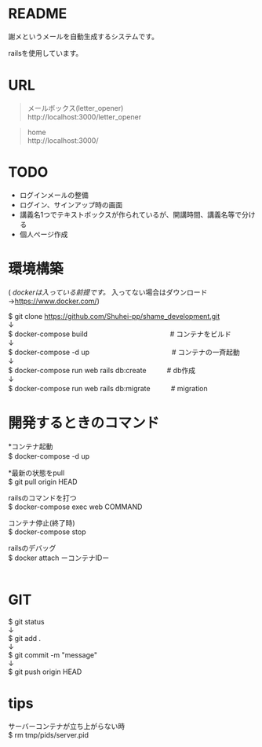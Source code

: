 # README

謝メというメールを自動生成するシステムです。

railsを使用しています。  
  

# URL  
> メールボックス(letter_opener)  
> http://localhost:3000/letter_opener  

> home  
> http://localhost:3000/

# TODO

* ログインメールの整備  
* ログイン、サインアップ時の画面  　
* 講義名1つでテキストボックスが作られているが、開講時間、講義名等で分ける  
* 個人ページ作成

# 環境構築  

( *dockerは入っている前提です。* 入ってない場合はダウンロード →https://www.docker.com/)

$ git clone https://github.com/Shuhei-pp/shame_development.git  
↓  
$ docker-compose build　　　　　　　　　　　　# コンテナをビルド  
↓  
$ docker-compose -d up　　　　　　　　　　　　# コンテナの一斉起動  
↓  
$ docker-compose run web rails db:create　　　# db作成  
↓  
$ docker-compose run web rails db:migrate　　　# migration  

# 開発するときのコマンド  
  
*コンテナ起動  
$ docker-compose -d up　　
  
*最新の状態をpull  
$ git pull origin HEAD  

railsのコマンドを打つ  
$ docker-compose exec web COMMAND  
  
コンテナ停止(終了時)  
$ docker-compose stop 
  
railsのデバッグ  
$ docker attach ーコンテナIDー  
　　
# GIT

$ git status   
↓  
$ git add .    
↓  
$ git commit -m "message"  
↓  
$ git push origin HEAD   

# tips

サーバーコンテナが立ち上がらない時  
$ rm tmp/pids/server.pid  
